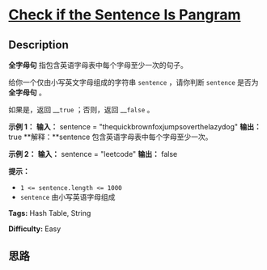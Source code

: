 # [Check if the Sentence Is Pangram][title]

## Description

**全字母句** 指包含英语字母表中每个字母至少一次的句子。

给你一个仅由小写英文字母组成的字符串 `sentence` ，请你判断 `sentence` 是否为 **全字母句** 。

如果是，返回 __`true` ；否则，返回 __`false` 。

**示例 1：**
            **输入：** sentence = "thequickbrownfoxjumpsoverthelazydog"    **输出：** true    **解释：**sentence 包含英语字母表中每个字母至少一次。    

**示例 2：**
            **输入：** sentence = "leetcode"    **输出：** false    

**提示：**

  * `1 <= sentence.length <= 1000`
  * `sentence` 由小写英语字母组成


**Tags:** Hash Table, String

**Difficulty:** Easy

## 思路

[title]: https://leetcode-cn.com/problems/check-if-the-sentence-is-pangram
